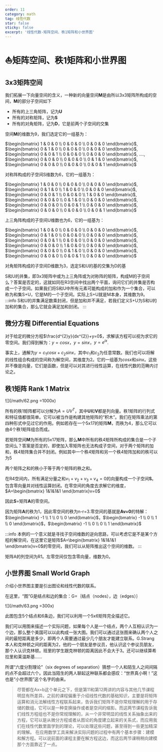 ```yaml
---
order: 11
category: math
tag: 线性代数
star: false
sticky: false
excerpt: '线性代数-矩阵空间、秩1矩阵和小世界图'
---
```


# :boat:矩阵空间、秩1矩阵和小世界图
## 3x3矩阵空间
我们拓展一下向量空间的含义，一种新的向量空间**M**是由所以3x3矩阵所构成的空间，**M**的部分子空间如下
- 所有的上三角矩阵，记为**U**
- 所有的对称矩阵，记为**S**
- 所有的对角矩阵，记为**D**，它是前两个子空间的交集

空间**M**的维数为9，我们选定它的一组基为：

$\begin{bmatrix} 1 & 0 & 0 \\ 0 & 0 & 0 \\ 0 & 0 & 0 \end{bmatrix}$,
$\begin{bmatrix} 0 & 1 & 0 \\ 0 & 0 & 0 \\ 0 & 0 & 0 \end{bmatrix}$,
$\begin{bmatrix} 0 & 0 & 1 \\ 0 & 0 & 0 \\ 0 & 0 & 0 \end{bmatrix}$,
....,
$\begin{bmatrix} 0 & 0 & 0 \\ 0 & 0 & 0 \\ 0 & 1 & 0 \end{bmatrix}$,
$\begin{bmatrix} 0 & 0 & 0 \\ 0 & 0 & 0 \\ 0 & 0 & 1 \end{bmatrix}$

对称阵构成的子空间S维数为6，它的一组基为：

$\begin{bmatrix} 1 & 0 & 0 \\ 0 & 0 & 0 \\ 0 & 0 & 0 \end{bmatrix}$,
$\begin{bmatrix} 0 & 1 & 0 \\ 1 & 0 & 0 \\ 0 & 0 & 0 \end{bmatrix}$,
$\begin{bmatrix} 0 & 0 & 1 \\ 0 & 0 & 0 \\ 1 & 0 & 0 \end{bmatrix}$,
$\begin{bmatrix} 0 & 0 & 0 \\ 0 & 1 & 0 \\ 0 & 0 & 0 \end{bmatrix}$,
$\begin{bmatrix} 0 & 0 & 0 \\ 0 & 0 & 1 \\ 0 & 0 & 0 \end{bmatrix}$,
$\begin{bmatrix} 0 & 0 & 0 \\ 0 & 0 & 0 \\ 0 & 0 & 1 \end{bmatrix}$

上三角阵构成的子空间U维数也为6，它的一组基为：

$\begin{bmatrix} 1 & 0 & 0 \\ 0 & 0 & 0 \\ 0 & 0 & 0 \end{bmatrix}$,
$\begin{bmatrix} 0 & 1 & 0 \\ 0 & 0 & 0 \\ 0 & 0 & 0 \end{bmatrix}$,
$\begin{bmatrix} 0 & 0 & 1 \\ 0 & 0 & 0 \\ 0 & 0 & 0 \end{bmatrix}$,
$\begin{bmatrix} 0 & 0 & 0 \\ 1 & 0 & 0 \\ 0 & 0 & 0 \end{bmatrix}$,
$\begin{bmatrix} 0 & 0 & 0 \\ 0 & 1 & 0 \\ 0 & 0 & 0 \end{bmatrix}$,
$\begin{bmatrix} 0 & 0 & 0 \\ 0 & 0 & 1 \\ 0 & 0 & 0 \end{bmatrix}$

对角矩阵构成的子空间D维数为3，选定S和U的基的交集为D的基

S和U的并集，即3x3矩阵中或为上三角阵或为对称阵的矩阵，构成M的子空间么？答案是否定的，这就如同在R3空间中找出两个平面，询问它们的并集是否构成一个子空间。如果我们将S和U中所有元素可能构成的加和作为一个集合，可以称为和集S+U，它是M的一个子空间。实际上S+U就是M本身，其维数为9。
:::info
S和U的并集满足数乘封闭，但是加和并不满足，若我们定义S+U为S和U的加和的集合，那么它就会满足加和封闭。
:::


## 微分方程 Differential Equations

对于给定的微分方程$\frac{d^{2}y}{dx^{2}}+y=0$，求解该方程可以视为求它的零空间。我们得到解为：$y=cosx$，$y=sinx$，$y=e^{ix}$.

事实上，通解为$y=c_{1}cosx+c_{2}sinx$，其中$c_{1}$和$c_{2}$为任意常数。我们也可以将解的线性组合构成的空间称为解空间，其维度为2。它的一组基为$cosx$和$sinx$。这些并不像是向量，它们是函数，但是可以对其进行线性运算，在线性代数的范畴内讨论之。


## 秩1矩阵 Rank 1 Matrix

![](/math/62.png =1000x)


所有的秩1矩阵都可以分解为$A=UV^{T}$，其中**U**和**V**都是列向量。秩1矩阵的行列式和特征值都很简单。它可以被当作是构建其他矩阵的“积木”。我们在矩阵乘法的第四种形式中见过它的作用。例如若存在一个5x17的矩阵**M**，而秩为4，那么它可以由4个秩1矩阵组合而成。

若矩阵空间**M**为所有的5x17矩阵，那么**M**中所有的秩4矩阵所构成的集合是一个子空间么？答案是否定的，即使加入零矩阵也无法构成子空间，对于两个矩阵的加和，秩4矩阵集合并不封闭。例如其中一个秩4矩阵和另一个秩4矩阵加和的秩可以为5

两个矩阵之和的秩小于等于两个矩阵的秩之和。

在R4空间内，所有满足分量之和$v_{1}+v_{2}+v_{3}+v_{4}=0$的向量构成一个子空间**S**。包含零向量并对线性运算封闭。在零空间的角度去求解它的维度，$A=\begin{bmatrix} 1&1&1&1 \end{bmatrix}v=0$

因此**S**=矩阵**A**的零空间。

因为矩阵**A**的秩为1，因此零空间的秩为n-r=3.零空间的基就是**Av=0**的特解：$\begin{bmatrix} -1 \\ 1 \\ 0 \\ 0 \end{bmatrix}$，$\begin{bmatrix} -1 \\ 0 \\ 1 \\ 0 \end{bmatrix}$，$\begin{bmatrix} -1 \\ 0 \\ 0 \\ 1 \end{bmatrix}$


:::info
本例的一个意义就是寻找子空间维数的逆向思路，可以考虑它是不是某个方程的解空间，在这里它是矩阵$A=\begin{bmatrix} 1&1&1&1 \end{bmatrix}v=0$的零空间，我们可以从矩阵推出这个空间的维数。
:::

矩阵A的列空间为R1。左零空间仅包含零向量，维数为0。
## 小世界图 Small World Graph

介绍小世界图主要是引出图论和线性代数的联系。

在这里，“图”G是结点和边的集合：G=｛结点（nodes），边（edges）｝

![](/math/63.png =300x)

此图包含5个结点和6条边，我们可以利用一个5x6矩阵完全描述它。

我们可以用图来描述一个实际问题，如果每个人是一个结点，两个人互相认识为一个边，那么整个美国可以以此构成一张大图。我们可以通过这张图来确认两个人之间的最短距离是多少，即两个人需要通过最少几个朋友才能建立联系。G.Strang本人和克林顿之间的距离为2，他的一个朋友是参议员，他认识这个参议员朋友，那个人认识克林顿。班里的学生跟克林顿的距离因此不会大于3。还可以继续算希拉里和莱温斯基……

所谓“六度分割理论”（six degrees of separation）猜想一个人和陌生人之间间隔的点不会超过六个。因此当陌生的两人聊起这种联系都会感叹：“世界真小啊！”这也是“小世界图”这个名字的由来。

> 尽管都在Ax=b这个单元之下，但是第11和第12两讲的内容与其他几节课程明显有所差异。之前的课程偏重于介绍线性代数的基础知识，主要是将矩阵运算和消元法解线性方程联系起来，告诉我们矩阵不是你常规理解的用于存储的数组，它可以是一种变换操作或者是空间的缩影。而这两节课程告诉我们线性方程组也不是你常规理解的，从一个非常明显的线性关系抽象出来的方程，它可以是从微分方程或者从图论的角度建立起来的关系式，而应用我们在线性代数里面学到的理论，可以处理这些问题，甚至得到一些更加精深的理解。
在应用数学工具来解决实际问题的过程中有两个基本步骤：建模和解方程。可以说前面的课程主要在解方程这边，而这后两节课稍稍向建模那个方面靠近了一点。